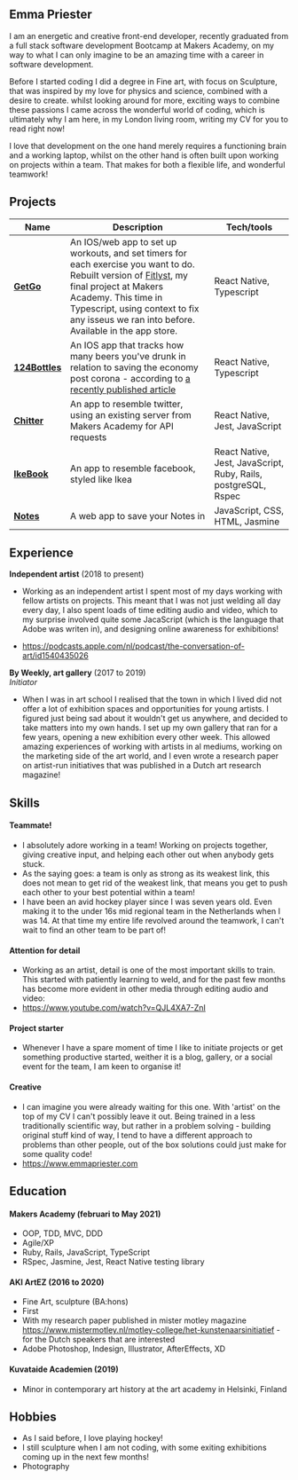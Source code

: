 ## Emma Priester

I am an energetic and creative front-end developer, recently graduated from a full stack software development Bootcamp at Makers Academy, on my way to what I can only imagine to be an amazing time with a career in software development.

Before I started coding I did a degree in Fine art, with focus on Sculpture, that was inspired by my love for physics and science, combined with a desire to create. whilst looking around for more, exciting ways to combine these passions I came across the wonderful world of coding, which is ultimately why I am here, in my London living room, writing my CV for you to read right now!

I love that development on the one hand merely requires a functioning brain and a working laptop, whilst on the other hand is often built upon working on projects within a team. That makes for both a flexible life, and wonderful teamwork!

## Projects

| Name                         | Description       | Tech/tools        |
| ---------------------------- | ----------------- | ----------------- |
| **[GetGo](https://github.com/Emmapr123/GetGoFrontEnd)** | An IOS/web app to set up workouts, and set timers for each exercise you want to do. Rebuilt version of [Fitlyst](https://github.com/Emmapr123/ControLLyfe-ReactNative), my final project at Makers Academy. This time in Typescript, using context to fix any isseus we ran into before. Available in the app store. | React Native, Typescript |
| **[124Bottles](https://github.com/Emmapr123/124Bottles)** | An IOS app that tracks how many beers you've drunk in relation to saving the economy post corona - according to [a recently published article](https://www.standard.co.uk/news/uk/brits-drink-124-pints-each-struggling-pubs-covid-lockdown-b935186.html) | React Native, Typescript  |
| **[Chitter](https://github.com/Emmapr123/Chitter-challange-frontendAPI)** | An app to resemble twitter, using an existing server from Makers Academy for API requests | React Native, Jest, JavaScript |
| **[IkeBook](https://github.com/Emmapr123/Insert-Team-Name-react-native)** | An app to resemble facebook, styled like Ikea | React Native, Jest, JavaScript, Ruby, Rails, postgreSQL, Rspec | 
| **[Notes](https://github.com/Emmapr123/notes)** | A web app to save your Notes in | JavaScript, CSS, HTML, Jasmine |


## Experience

**Independent artist** (2018 to present)  

- Working as an independent artist I spent most of my days working with fellow artists on projects. This meant that I was not just welding all day every day, I also spent loads of time editing audio and video, which to my surprise involved quite some JacaScript (which is the language that Adobe was writen in), and designing online awareness for exhibitions!

- https://podcasts.apple.com/nl/podcast/the-conversation-of-art/id1540435026


**By Weekly, art gallery** (2017 to 2019)  
_Initiator_

- When I was in art school I realised that the town in which I lived did not offer a lot of exhibition spaces and opportunities for young artists. I figured just being sad about it wouldn't get us anywhere, and decided to take matters into my own hands. I set up my own gallery that ran for a few years, opening a new exhibition every other week. This allowed amazing experiences of working with artists in al mediums, working on the marketing side of the art world, and I even wrote a research paper on artist-run initiatives that was published in a Dutch art research magazine!

## Skills

#### Teammate!

- I absolutely adore working in a team! Working on projects together, giving creative input, and helping each other out when anybody gets stuck.
- As the saying goes: a team is only as strong as its weakest link, this does not mean to get rid of the weakest link, that means you get to push each other to your best potential within a team!
- I have been an avid hockey player since I was seven years old. Even making it to the under 16s mid regional team in the Netherlands when I was 14. At that time my entire life revolved around the teamwork, I can't wait to find an other team to be part of!

#### Attention for detail

- Working as an artist, detail is one of the most important skills to train. This started with patiently learning to weld, and for the past few months has become more evident in other media through editing audio and video:
- https://www.youtube.com/watch?v=QJL4XA7-ZnI

#### Project starter

- Whenever I have a spare moment of time I like to initiate projects or get something productive started, weither it is a blog, gallery, or a social event for the team, I am keen to organise it!

#### Creative

- I can imagine you were already waiting for this one. With 'artist' on the top of my CV I can't possibly leave it out. Being trained in a less traditionally scientific way, but rather in a problem solving - building original stuff kind of way, I tend to have a different approach to problems than other people, out of the box solutions could just make for some quality code!
- https://www.emmapriester.com

## Education

#### Makers Academy (februari to May 2021)

- OOP, TDD, MVC, DDD
- Agile/XP
- Ruby, Rails, JavaScript, TypeScript
- RSpec, Jasmine, Jest, React Native testing library

#### AKI ArtEZ (2016 to 2020)

- Fine Art, sculpture (BA:hons)
- First
- With my research paper published in mister motley magazine
https://www.mistermotley.nl/motley-college/het-kunstenaarsinitiatief - for the Dutch speakers that are interested
- Adobe Photoshop, Indesign, Illustrator, AfterEffects, XD

#### Kuvataide Academien (2019)

- Minor in contemporary art history at the art academy in Helsinki, Finland

## Hobbies

- As I said before, I love playing hockey!
- I still sculpture when I am not coding, with some exiting exhibitions coming up in the next few months!
- Photography
